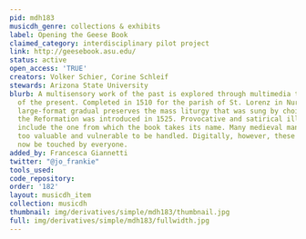 ```yaml
---
pid: mdh183
musicdh_genre: collections & exhibits
label: Opening the Geese Book
claimed_category: interdisciplinary pilot project
link: http://geesebook.asu.edu/
status: active
open_access: 'TRUE'
creators: Volker Schier, Corine Schleif
stewards: Arizona State University
blurb: A multisensory work of the past is explored through multimedia technologies
  of the present. Completed in 1510 for the parish of St. Lorenz in Nuremberg, this
  large-format gradual preserves the mass liturgy that was sung by choir boys until
  the Reformation was introduced in 1525. Provocative and satirical illuminations
  include the one from which the book takes its name. Many medieval manuscripts are
  too valuable and vulnerable to be handled. Digitally, however, these 2 volumes can
  now be touched by everyone.
added_by: Francesca Giannetti
twitter: "@jo_frankie"
tools_used: 
code_repository: 
order: '182'
layout: musicdh_item
collection: musicdh
thumbnail: img/derivatives/simple/mdh183/thumbnail.jpg
full: img/derivatives/simple/mdh183/fullwidth.jpg
---
```

